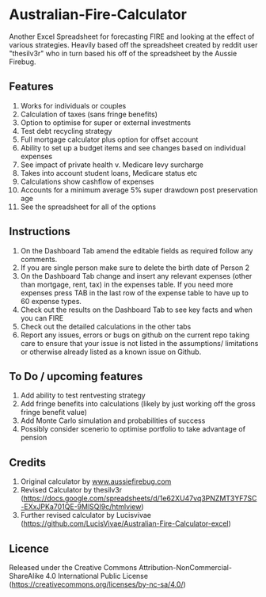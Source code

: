 # Australian-Fire-Calculator
Another Excel Spreadsheet for forecasting FIRE and looking at the effect of various strategies. Heavily based off the spreadsheet created by reddit user "thesilv3r" who in turn based his off of the spreadsheet by the Aussie Firebug.

## Features
1. Works for individuals or couples
2. Calculation of taxes (sans fringe benefits)
3. Option to optimise for super or external investments
4. Test debt recycling strategy
5. Full mortgage calculator plus option for offset account
6. Ability to set up a budget items and see changes based on individual expenses
7. See impact of private health v. Medicare levy surcharge
8. Takes into account student loans, Medicare status etc
9. Calculations show cashflow of expenses
10. Accounts for a minimum average 5% super drawdown post preservation age
11. See the spreadsheet for all of the options

## Instructions
1. On the Dashboard Tab amend the editable fields as required follow any comments.			
2. If you are single person make sure to delete the birth date of Person 2												
3. On the Dashboard Tab change and insert any relevant expenses (other than mortgage, rent, tax) in the expenses table. If you need more expenses press TAB in the last row of the expense table to have up to 60 expense types.																						
4. Check out the results on the Dashboard Tab to see key facts and when you can FIRE												
5. Check out the detailed calculations in the other tabs												
6. Report any issues, errors or bugs on github on the current repo taking care to ensure that your issue is not listed in the assumptions/ limitations or otherwise already listed as a known issue on Github.												

## To Do / upcoming features
1. Add ability to test rentvesting strategy
2. Add fringe benefits into calculations (likely by just working off the gross fringe benefit value)
3. Add Monte Carlo simulation and probabilities of success
4. Possibly consider scenerio to optimise portfolio to take advantage of pension

## Credits
1. Original calculator by www.aussiefirebug.com
2. Revised Calculator by thesilv3r (https://docs.google.com/spreadsheets/d/1e62XU47vq3PNZMT3YF7SC-EXxJPKa701QE-9MlSQI9c/htmlview)
3. Further revised calculator by Lucisvivae (https://github.com/LucisVivae/Australian-Fire-Calculator-excel)

## Licence
Released under the Creative Commons Attribution-NonCommercial-ShareAlike 4.0 International Public License (https://creativecommons.org/licenses/by-nc-sa/4.0/) 
